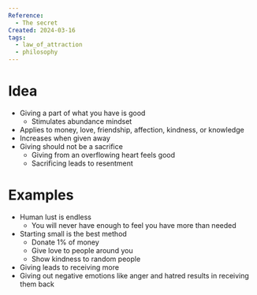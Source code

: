 ```yaml
---
Reference:
  - The secret
Created: 2024-03-16
tags:
  - law_of_attraction
  - philosophy
---
```

# Idea

- Giving a part of what you have is good
    - Stimulates abundance mindset
- Applies to money, love, friendship, affection, kindness, or knowledge
- Increases when given away
- Giving should not be a sacrifice
    - Giving from an overflowing heart feels good
    - Sacrificing leads to resentment

# Examples

- Human lust is endless
    - You will never have enough to feel you have more than needed
- Starting small is the best method
    - Donate 1% of money
    - Give love to people around you
    - Show kindness to random people
- Giving leads to receiving more
- Giving out negative emotions like anger and hatred results in receiving them back
